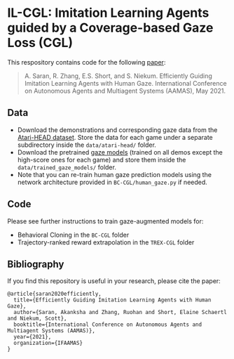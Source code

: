 # IL-CGL: Imitation Learning Agents guided by a Coverage-based Gaze Loss (CGL)

This respository contains code for the following [paper](https://arxiv.org/pdf/2002.12500.pdf):
> A. Saran, R. Zhang, E.S. Short, and S. Niekum. 
Efficiently Guiding Imitation Learning Agents with Human Gaze.
International Conference on Autonomous Agents and Multiagent Systems (AAMAS), May 2021. 

## Data

* Download the demonstrations and corresponding gaze data from the [Atari-HEAD dataset](https://zenodo.org/record/3451402). Store the data for each game under a separate subdirectory inside the `data/atari-head/` folder.
* Download the pretrained [gaze models](https://drive.google.com/file/d/1tSQsMpPt354r69-ebHSQwQ3mjxkzKL6v/view?usp=sharing) (trained on all demos except the high-score ones for each game) and store them inside the `data/trained_gaze_models/` folder.
* Note that you can re-train human gaze prediction models using the network architecture provided in `BC-CGL/human_gaze.py` if needed.

## Code

Please see further instructions to train gaze-augmented models for:
* Behavioral Cloning in the `BC-CGL` folder
* Trajectory-ranked reward extrapolation in the `TREX-CGL` folder

## Bibliography

If you find this repository is useful in your research, please cite the paper:
```
@article{saran2020efficiently,
  title={Efficiently Guiding Imitation Learning Agents with Human Gaze},
  author={Saran, Akanksha and Zhang, Ruohan and Short, Elaine Schaertl and Niekum, Scott},
  booktitle={International Conference on Autonomous Agents and Multiagent Systems (AAMAS)},
  year={2021},
  organization={IFAAMAS}
}
```

